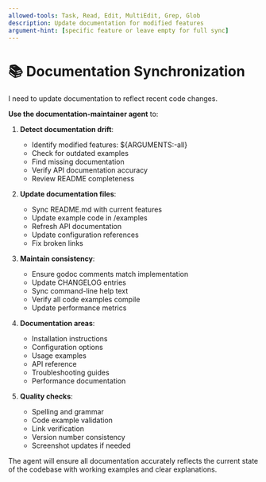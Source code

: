 ```yaml
---
allowed-tools: Task, Read, Edit, MultiEdit, Grep, Glob
description: Update documentation for modified features
argument-hint: [specific feature or leave empty for full sync]
---
```

# 📚 Documentation Synchronization

I need to update documentation to reflect recent code changes.

**Use the documentation-maintainer agent** to:

1. **Detect documentation drift**:
   - Identify modified features: ${ARGUMENTS:-all}
   - Check for outdated examples
   - Find missing documentation
   - Verify API documentation accuracy
   - Review README completeness

2. **Update documentation files**:
   - Sync README.md with current features
   - Update example code in /examples
   - Refresh API documentation
   - Update configuration references
   - Fix broken links

3. **Maintain consistency**:
   - Ensure godoc comments match implementation
   - Update CHANGELOG entries
   - Sync command-line help text
   - Verify all code examples compile
   - Update performance metrics

4. **Documentation areas**:
   - Installation instructions
   - Configuration options
   - Usage examples
   - API reference
   - Troubleshooting guides
   - Performance documentation

5. **Quality checks**:
   - Spelling and grammar
   - Code example validation
   - Link verification
   - Version number consistency
   - Screenshot updates if needed

The agent will ensure all documentation accurately reflects the current state of the codebase with working examples and clear explanations.
